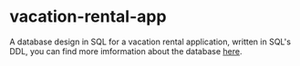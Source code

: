 # vacation-rental-app
A database design in SQL for a vacation rental application, written in SQL's DDL, you can find more imformation about the database [here](https://www.karenychen.com/project/database_design_rental_app/).
